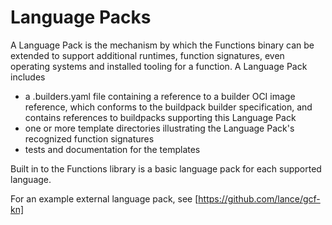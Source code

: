 # Language Packs

A Language Pack is the mechanism by which the Functions binary can be extended to support additional runtimes, function signatures, even operating systems and installed tooling for a function. A Language Pack includes
- a .builders.yaml file containing a reference to a builder OCI image reference, which conforms to the buildpack builder specification, and contains references to buildpacks supporting this Language Pack
- one or more template directories illustrating the Language Pack's recognized function signatures
- tests and documentation for the templates

Built in to the Functions library is a basic language pack for each supported language.

For an example external language pack, see [https://github.com/lance/gcf-kn]
